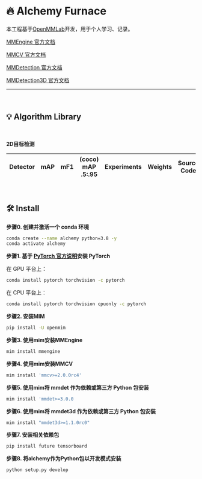 # :fire: Alchemy Furnace
本工程基于[OpenMMLab](https://openmmlab.com/codebase)开发，用于个人学习、记录。

[MMEngine 官方文档](https://mmengine.readthedocs.io/zh-cn/latest/)

[MMCV 官方文档](https://mmcv.readthedocs.io/zh-cn/latest/)

[MMDetection 官方文档](https://mmdetection.readthedocs.io/zh-cn/latest/index.html)

[MMDetection3D 官方文档](https://mmdetection3d.readthedocs.io/zh-cn/latest/get_started.html)

******
&nbsp;
&nbsp;
## :bulb: Algorithm Library
&nbsp;
&emsp;

**2D目标检测**

|   Detector    | mAP | mF1 | (coco)<br>mAP<br>.5:.95 |                 Experiments                  | Weights |                    Source Code                    |                   Paper                   |
| :-------: | :--------------: | :--------------: | :-----------: | :------------------------------------------: | :--------: | :-----------------------------------------------: | :---------------------------------------: |



&nbsp;
&nbsp;
## :hammer_and_wrench: Install

**步骤0. 创建并激活一个 conda 环境**

~~~bash
conda create --name alchemy python=3.8 -y
conda activate alchemy
~~~

**步骤1. 基于 [PyTorch 官方说明](https://pytorch.org/get-started/locally/)安装 PyTorch**

在 GPU 平台上：

```bash
conda install pytorch torchvision -c pytorch
```

在 CPU 平台上：

```bash
conda install pytorch torchvision cpuonly -c pytorch
```

**步骤2. 安装MIM**

~~~bash
pip install -U openmim
~~~

**步骤3. 使用mim安装MMEngine**

~~~Bash
mim install mmengine
~~~

**步骤4. 使用mim安装MMCV**

~~~Bash
mim install 'mmcv>=2.0.0rc4'
~~~

**步骤5. 使用mim将 mmdet 作为依赖或第三方 Python 包安装**

~~~Bash
mim install 'mmdet>=3.0.0
~~~

**步骤6. 使用mim将 mmdet3d 作为依赖或第三方 Python 包安装**

~~~Bash
mim install "mmdet3d>=1.1.0rc0"
~~~

**步骤7. 安装相关依赖包**

~~~bash
pip install future tensorboard
~~~

**步骤8. 将alchemy作为Python包以开发模式安装**

~~~bash
python setup.py develop
~~~